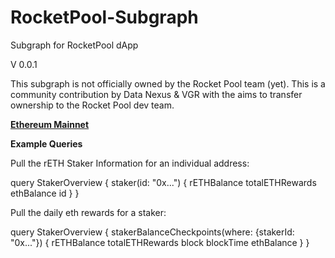 # RocketPool-Subgraph
Subgraph for RocketPool dApp

V 0.0.1

This subgraph is not officially owned by the Rocket Pool team (yet). This is a community contribution by Data Nexus & VGR with the aims to transfer ownership to the Rocket Pool dev team. 

**[Ethereum Mainnet](https://thegraph.com/hosted-service/subgraph/data-nexus/rocket-pool-goerli)**


**Example Queries**

Pull the rETH Staker Information for an individual address:

query StakerOverview {
  staker(id: "0x...") {
    rETHBalance
    totalETHRewards
    ethBalance
    id
  }
}


Pull the daily eth rewards for a staker:

query StakerOverview {
  stakerBalanceCheckpoints(where: {stakerId: "0x..."}) {
    rETHBalance
    totalETHRewards
    block
    blockTime
    ethBalance
  }
}

